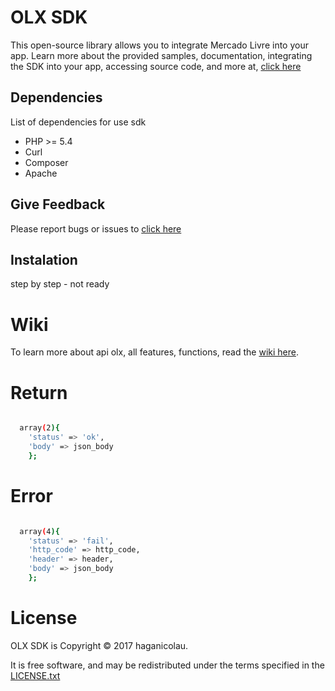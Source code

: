 # OLX SDK
This open-source library allows you to integrate Mercado Livre into your app. Learn more about the provided samples, documentation, integrating the SDK into your app, accessing source code, and more at, [click here](http://developers.mercadolibre.com/pt-br/guia-para-veiculos/)

## Dependencies
List of dependencies for use sdk

  - PHP >= 5.4
  - Curl
  - Composer 
  - Apache

## Give Feedback
Please report bugs or issues to [click here](https://github.com/Veloccer/mercadolivreAPI/issues)

## Instalation
step by step - not ready

# Wiki
To learn more about api olx, all features, functions, read the [wiki here](https://github.com/Veloccer/mercadolivreAPI/wiki).

# Return
```sh

  array(2){
    'status' => 'ok',
    'body' => json_body
    };
```

# Error
```sh

  array(4){
    'status' => 'fail',
    'http_code' => http_code,
    'header' => header,
    'body' => json_body
    };
```

# License
OLX SDK is Copyright © 2017 haganicolau.

It is free software, and may be redistributed under the terms specified in the [LICENSE.txt](https://github.com/Veloccer/olx/blob/master/LICENSE.txt)